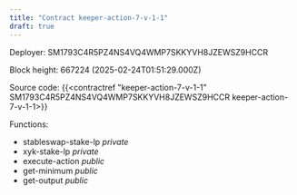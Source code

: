 ```yaml
---
title: "Contract keeper-action-7-v-1-1"
draft: true
---
```

Deployer: SM1793C4R5PZ4NS4VQ4WMP7SKKYVH8JZEWSZ9HCCR


 



Block height: 667224 (2025-02-24T01:51:29.000Z)

Source code: {{<contractref "keeper-action-7-v-1-1" SM1793C4R5PZ4NS4VQ4WMP7SKKYVH8JZEWSZ9HCCR keeper-action-7-v-1-1>}}

Functions:

* stableswap-stake-lp _private_
* xyk-stake-lp _private_
* execute-action _public_
* get-minimum _public_
* get-output _public_
